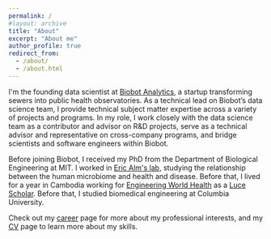 ```yaml
---
permalink: /
#layout: archive
title: "About"
excerpt: "About me"
author_profile: true
redirect_from:
  - /about/
  - /about.html
---
```


I'm the founding data scientist at [Biobot Analytics](www.biobot.io), a startup transforming sewers into public health observatories.
As a technical lead on Biobot’s data science team, I provide technical subject matter expertise across a variety of projects and programs. In my role, I work closely with the data science team as a contributor and advisor on R&D projects, serve as a technical advisor and representative on cross-company programs, and bridge scientists and software engineers within Biobot.

Before joining Biobot, I received my PhD from the Department of Biological Engineering at MIT.
I worked in [Eric Alm's lab](http://almlab.mit.edu), studying the relationship between the human microbiome and health and disease.
Before that, I lived for a year in Cambodia working for [Engineering World Health](http://www.ewh.org/) as a [Luce Scholar](http://www.hluce.org/lsprogram.aspx).
Before that, I studied biomedical engineering at Columbia University.


Check out my [career](/career/) page for more about my professional interests, and my [CV](/cv/) page to learn more about my skills.

